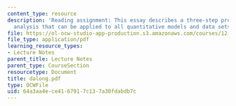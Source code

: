 ```yaml
---
content_type: resource
description: 'Reading assignment: This essay describes a three-step procedure of dimensional
  analysis that can be applied to all quantitative models and data sets.'
file: https://ol-ocw-studio-app-production.s3.amazonaws.com/courses/12-800-fluid-dynamics-of-the-atmosphere-and-ocean-fall-2004/64a3aa4ece4167917c137a30fdabdb7c_dalong.pdf
file_type: application/pdf
learning_resource_types:
- Lecture Notes
parent_title: Lecture Notes
parent_type: CourseSection
resourcetype: Document
title: dalong.pdf
type: OCWFile
uid: 64a3aa4e-ce41-6791-7c13-7a30fdabdb7c
---
```

